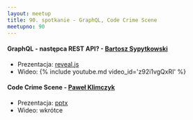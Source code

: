 ```yaml
---
layout: meetup
title: 90. spotkanie - GraphQL, Code Crime Scene
meetupno: 90
---
```


#### GraphQL - następca REST API? - [Bartosz Sypytkowski](https://twitter.com/horusiath)
* Prezentacja: [reveal.js](/assets/graphql/index.html)
* Wideo: {% include youtube.md video_id='z92i1vgQxRI' %}

#### Code Crime Scene - [Paweł Klimczyk](https://twitter.com/pwlklm)
* Prezentacja: [pptx](/assets/CodeCrimeScene.pptx)
* Wideo: wkrótce
